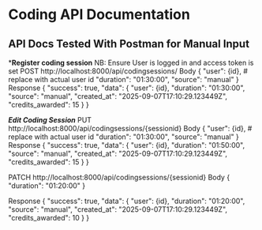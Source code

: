 # Coding API Documentation

## API Docs Tested With Postman for Manual Input
***Register coding session**
NB: Ensure User is logged in and access token is set
POST http://localhost:8000/api/codingsessions/
Body
{
  "user": {id}, # replace with actual user id
  "duration": "01:30:00",
  "source": "manual"
}
Response
{
    "success": true,
    "data": {
        "user": {id},
        "duration": "01:30:00",
        "source": "manual",
        "created_at": "2025-09-07T17:10:29.123449Z",
        "credits_awarded": 15
    }
}

***Edit Coding Session***
PUT http://localhost:8000/api/codingsessions/{sessionid}
Body
{
  "user": {id}, # replace with actual user id
  "duration": "01:30:00",
  "source": "manual"
}
Response
{
    "success": true,
    "data": {
        "user": {id},
        "duration": "01:50:00",
        "source": "manual",
        "created_at": "2025-09-07T17:10:29.123449Z",
        "credits_awarded": 15
    }
}

PATCH http://localhost:8000/api/codingsessions/{sessionid}
Body
{
  "duration": "01:20:00"
}

Response
{
    "success": true,
    "data": {
        "user": {id},
        "duration": "01:20:00",
        "source": "manual",
        "created_at": "2025-09-07T17:10:29.123449Z",
        "credits_awarded": 10
    }
}
